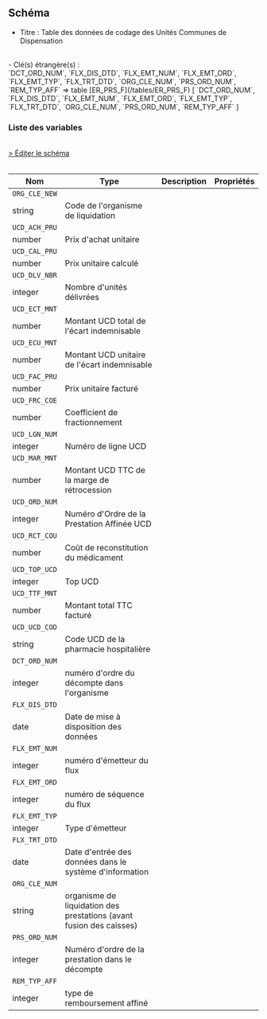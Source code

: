 ## Schéma

- Titre : Table des données de codage des Unités Communes de Dispensation
<br />
- Clé(s) étrangère(s) : <br />
`DCT_ORD_NUM`, `FLX_DIS_DTD`, `FLX_EMT_NUM`, `FLX_EMT_ORD`, `FLX_EMT_TYP`, `FLX_TRT_DTD`, `ORG_CLE_NUM`, `PRS_ORD_NUM`, `REM_TYP_AFF` => table [ER_PRS_F](/tables/ER_PRS_F) [ `DCT_ORD_NUM`, `FLX_DIS_DTD`, `FLX_EMT_NUM`, `FLX_EMT_ORD`, `FLX_EMT_TYP`, `FLX_TRT_DTD`, `ORG_CLE_NUM`, `PRS_ORD_NUM`, `REM_TYP_AFF` ]<br />

### Liste des variables
<br />
<div>
    <a href="https://gitlab.com/healthdatahub/schema-snds/edit/master/schemas/DCIR/ER_UCD_F.json"  
    arget="_blank" rel="noopener noreferrer">> Éditer le schéma</a>
    <OutboundLink />
</div>
<br />

Nom|Type|Description|Propriétés
-|-|-|-
`ORG_CLE_NEW`|
string|Code de l&#x27;organisme de liquidation||
`UCD_ACH_PRU`|
number|Prix d&#x27;achat unitaire||
`UCD_CAL_PRU`|
number|Prix unitaire calculé||
`UCD_DLV_NBR`|
integer|Nombre d&#x27;unités délivrées||
`UCD_ECT_MNT`|
number|Montant UCD total de l&#x27;écart indemnisable||
`UCD_ECU_MNT`|
number|Montant UCD unitaire de l&#x27;écart indemnisable||
`UCD_FAC_PRU`|
number|Prix unitaire facturé||
`UCD_FRC_COE`|
number|Coefficient de fractionnement||
`UCD_LGN_NUM`|
integer|Numéro de ligne UCD||
`UCD_MAR_MNT`|
number|Montant UCD TTC de la marge de rétrocession||
`UCD_ORD_NUM`|
integer|Numéro d&#x27;Ordre de la Prestation Affinée UCD||
`UCD_RCT_COU`|
number|Coût de reconstitution du médicament||
`UCD_TOP_UCD`|
integer|Top UCD||
`UCD_TTF_MNT`|
number|Montant total TTC facturé||
`UCD_UCD_COD`|
string|Code UCD de la pharmacie hospitalière||
`DCT_ORD_NUM`|
integer|numéro d&#x27;ordre du décompte dans l&#x27;organisme||
`FLX_DIS_DTD`|
date|Date de mise à disposition des données||
`FLX_EMT_NUM`|
integer|numéro d&#x27;émetteur du flux||
`FLX_EMT_ORD`|
integer|numéro de séquence du flux||
`FLX_EMT_TYP`|
integer|Type d&#x27;émetteur||
`FLX_TRT_DTD`|
date|Date d&#x27;entrée des données dans le système d&#x27;information||
`ORG_CLE_NUM`|
string|organisme de liquidation des prestations (avant fusion des caisses)||
`PRS_ORD_NUM`|
integer|Numéro d&#x27;ordre de la prestation dans le décompte||
`REM_TYP_AFF`|
integer|type de remboursement affiné||

